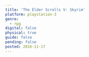 ```yaml
---
title: 'The Elder Scrolls V: Skyrim'
platform: playstation-3
genre:
  - rpg
digital: false
physical: true
guide: false
pending: false
posted: 2016-11-17
---
```

